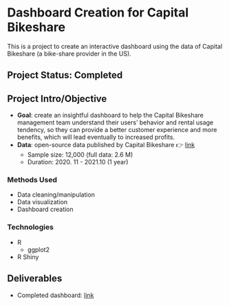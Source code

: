 # Dashboard Creation for Capital Bikeshare
This is a project to create an interactive dashboard using the data of Capital Bikeshare (a bike-share provider in the US).

## Project Status: Completed

## Project Intro/Objective
- **Goal**: create an insightful dashboard to help the Capital Bikeshare management team understand their users’ behavior and rental usage tendency, so they can provide a better customer experience and more benefits, which will lead eventually to increased profits.
- **Data**: open-source data published by Capital Bikeshare 👉 [link](https://capitalbikeshare.com/system-data)
  - Sample size: 12,000 (full data: 2.6 M)
  - Duration: 2020. 11 - 2021.10 (1 year)

### Methods Used
* Data cleaning/manipulation
* Data visualization
* Dashboard creation

### Technologies
* R
  * ggplot2  
* R Shiny

## Deliverables
- Completed dashboard: [link](https://kazuekudo.shinyapps.io/dashboard-bikecapitalshare/)


